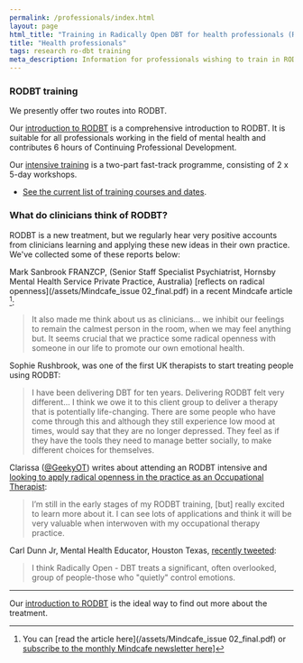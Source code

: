 ```yaml
---
permalink: /professionals/index.html
layout: page
html_title: "Training in Radically Open DBT for health professionals (RODBT)"
title: "Health professionals"
tags: research ro-dbt training
meta_description: Information for professionals wishing to train in RODBT.
---
```





### RODBT training

We presently offer two routes into RODBT.

Our [introduction to RODBT](/training/introduction.html) is a comprehensive introduction to RODBT. It is suitable for all professionals working in the field of mental health and contributes 6 hours of Continuing Professional Development.

Our [intensive training](/training/intensive.html) is a two-part fast-track programme, consisting of 2 x 5-day workshops.


- [See the current list of training courses and dates](/events/).


### What do clinicians think of RODBT?

RODBT is a new treatment, but we regularly hear very positive accounts from clinicians learning and applying these new ideas in their own practice. We've collected some of these reports below:

Mark Sanbrook FRANZCP, (Senior Staff Specialist Psychiatrist, Hornsby Mental Health Service Private Practice, Australia) [reflects on radical openness](/assets/Mindcafe_issue 02_final.pdf) in a recent Mindcafe article [^subs]:

> It also made me think about us as clinicians... we inhibit our feelings to remain the calmest person in the room, when we may feel anything but. It seems crucial that we practice some radical openness with someone in our life to promote our own emotional health.

[^subs]: You can [read the article here](/assets/Mindcafe_issue 02_final.pdf) or [subscribe to the monthly Mindcafe newsletter here](http://mindcafe.com.au)]



Sophie Rushbrook, was one of the first UK therapists to start treating people using RODBT:

> I have been delivering DBT for ten years. Delivering RODBT felt very different... I think we owe it to this client group to deliver a therapy that is potentially life-changing. There are some people who have come through this and although they still experience low mood at times, would say that they are no longer depressed. They feel as if they have the tools they need to manage better socially, to make different choices for themselves.



Clarissa ([@GeekyOT](https://twitter.com/GeekyOT)) writes about attending an RODBT intensive and [looking to apply radical openness in the practice as an Occupational Therapist](http://shamelessotgeek.wordpress.com/2014/07/06/discovering-radically-open-dialectical-behaviour-therapy-ro-dbt/):

> I’m still in the early stages of my RODBT training, [but] really excited to learn more about it. I can see lots of applications and think it will be very valuable when interwoven with my occupational therapy practice.



Carl Dunn Jr, Mental Health Educator, Houston Texas, [recently tweeted](https://twitter.com/CarlDunnJr/status/485115757203054593):

> I think Radically Open - DBT treats a significant, often overlooked, group of people-those who "quietly" control emotions.


------------------------------------

Our [introduction to RODBT](/training/introduction.html) is the ideal way to find out more about the treatment.
